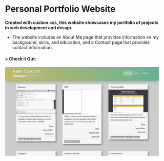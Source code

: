 # Personal Portfolio Website

__Created with custom css, this website showcases my portfolio of projects in web development and design.__ 

* The website includes an About Me page that provides information on my background, skills, and education, and a Contact page that provides contact information.

#### > __Check it Out:__
[![Portfolio](img/portfolio1.png)](http://abbyolaleye.com/)